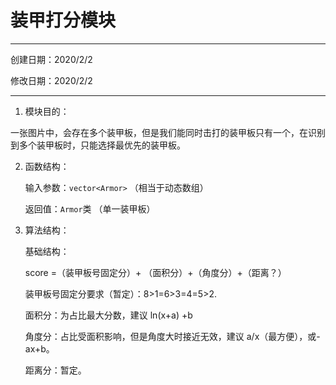 # 装甲打分模块

---

创建日期：2020/2/2

修改日期：2020/2/2

---

1. 模块目的：

​      一张图片中，会存在多个装甲板，但是我们能同时击打的装甲板只有一个，在识别到多个装甲板时，只能选择最优先的装甲板。

2. 函数结构：

   输入参数：`vector<Armor>` （相当于动态数组）

   返回值：`Armor`类 （单一装甲板）

3. 算法结构：

   基础结构：

   score =（装甲板号固定分）+ （面积分）+（角度分）+（距离？）

   装甲板号固定分要求（暂定）：8>1=6>3=4=5>2.

   面积分：为占比最大分数，建议 ln(x+a) +b

   角度分：占比受面积影响，但是角度大时接近无效，建议 a/x（最方便），或-ax+b。

   距离分：暂定。

 